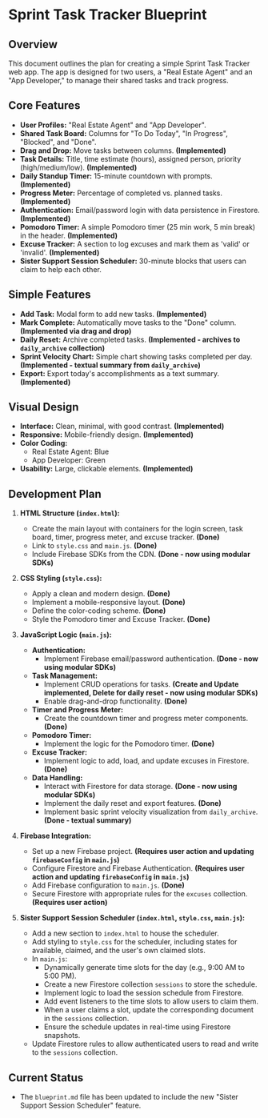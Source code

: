 # Sprint Task Tracker Blueprint

## Overview

This document outlines the plan for creating a simple Sprint Task Tracker web app. The app is designed for two users, a "Real Estate Agent" and an "App Developer," to manage their shared tasks and track progress.

## Core Features

*   **User Profiles:** "Real Estate Agent" and "App Developer".
*   **Shared Task Board:** Columns for "To Do Today", "In Progress", "Blocked", and "Done".
*   **Drag and Drop:** Move tasks between columns. **(Implemented)**
*   **Task Details:** Title, time estimate (hours), assigned person, priority (high/medium/low). **(Implemented)**
*   **Daily Standup Timer:** 15-minute countdown with prompts. **(Implemented)**
*   **Progress Meter:** Percentage of completed vs. planned tasks. **(Implemented)**
*   **Authentication:** Email/password login with data persistence in Firestore. **(Implemented)**
*   **Pomodoro Timer:** A simple Pomodoro timer (25 min work, 5 min break) in the header. **(Implemented)**
*   **Excuse Tracker:** A section to log excuses and mark them as 'valid' or 'invalid'. **(Implemented)**
*   **Sister Support Session Scheduler:** 30-minute blocks that users can claim to help each other.

## Simple Features

*   **Add Task:** Modal form to add new tasks. **(Implemented)**
*   **Mark Complete:** Automatically move tasks to the "Done" column. **(Implemented via drag and drop)**
*   **Daily Reset:** Archive completed tasks. **(Implemented - archives to `daily_archive` collection)**
*   **Sprint Velocity Chart:** Simple chart showing tasks completed per day. **(Implemented - textual summary from `daily_archive`)**
*   **Export:** Export today's accomplishments as a text summary. **(Implemented)**

## Visual Design

*   **Interface:** Clean, minimal, with good contrast. **(Implemented)**
*   **Responsive:** Mobile-friendly design. **(Implemented)**
*   **Color Coding:**
    *   Real Estate Agent: Blue
    *   App Developer: Green
*   **Usability:** Large, clickable elements. **(Implemented)**

## Development Plan

1.  **HTML Structure (`index.html`):**
    *   Create the main layout with containers for the login screen, task board, timer, progress meter, and excuse tracker. **(Done)**
    *   Link to `style.css` and `main.js`. **(Done)**
    *   Include Firebase SDKs from the CDN. **(Done - now using modular SDKs)**

2.  **CSS Styling (`style.css`):**
    *   Apply a clean and modern design. **(Done)**
    *   Implement a mobile-responsive layout. **(Done)**
    *   Define the color-coding scheme. **(Done)**
    *   Style the Pomodoro timer and Excuse Tracker. **(Done)**

3.  **JavaScript Logic (`main.js`):**
    *   **Authentication:**
        *   Implement Firebase email/password authentication. **(Done - now using modular SDKs)**
    *   **Task Management:**
        *   Implement CRUD operations for tasks. **(Create and Update implemented, Delete for daily reset - now using modular SDKs)**
        *   Enable drag-and-drop functionality. **(Done)**
    *   **Timer and Progress Meter:**
        *   Create the countdown timer and progress meter components. **(Done)**
    *   **Pomodoro Timer:**
        *   Implement the logic for the Pomodoro timer. **(Done)**
    *   **Excuse Tracker:**
        *   Implement logic to add, load, and update excuses in Firestore. **(Done)**
    *   **Data Handling:**
        *   Interact with Firestore for data storage. **(Done - now using modular SDKs)**
        *   Implement the daily reset and export features. **(Done)**
        *   Implement basic sprint velocity visualization from `daily_archive`. **(Done - textual summary)**

4.  **Firebase Integration:**
    *   Set up a new Firebase project. **(Requires user action and updating `firebaseConfig` in `main.js`)**
    *   Configure Firestore and Firebase Authentication. **(Requires user action and updating `firebaseConfig` in `main.js`)**
    *   Add Firebase configuration to `main.js`. **(Done)**
    *   Secure Firestore with appropriate rules for the `excuses` collection. **(Requires user action)**

5.  **Sister Support Session Scheduler (`index.html`, `style.css`, `main.js`):**
    *   Add a new section to `index.html` to house the scheduler.
    *   Add styling to `style.css` for the scheduler, including states for available, claimed, and the user's own claimed slots.
    *   In `main.js`:
        *   Dynamically generate time slots for the day (e.g., 9:00 AM to 5:00 PM).
        *   Create a new Firestore collection `sessions` to store the schedule.
        *   Implement logic to load the session schedule from Firestore.
        *   Add event listeners to the time slots to allow users to claim them.
        *   When a user claims a slot, update the corresponding document in the `sessions` collection.
        *   Ensure the schedule updates in real-time using Firestore snapshots.
    *   Update Firestore rules to allow authenticated users to read and write to the `sessions` collection.

## Current Status

*   The `blueprint.md` file has been updated to include the new "Sister Support Session Scheduler" feature.

